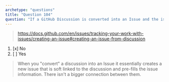 ```yaml
---
archetype: "questions"
title: "Question 104"
question: "If a GitHub Discussion is converted into an Issue and the issue is closed or referred to using its corresponding # number, will the discussion be modified?"
---
```



> https://docs.github.com/en/issues/tracking-your-work-with-issues/creating-an-issue#creating-an-issue-from-discussion
1. [x] No
1. [ ] Yes
> When you "convert" a discussion into an Issue it essentially creates a new issue that is soft linked to the discussion and pre-fills the issue information. There isn't a bigger connection between them.
